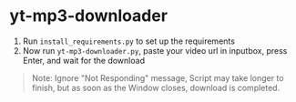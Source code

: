 # yt-mp3-downloader

1. Run `install_requirements.py` to set up the requirements
2. Now run `yt-mp3-downloader.py`, paste your video url in inputbox, press Enter, and wait for the download
> Note: Ignore "Not Responding" message, Script may take longer to finish, but as soon as the Window closes, download is completed.